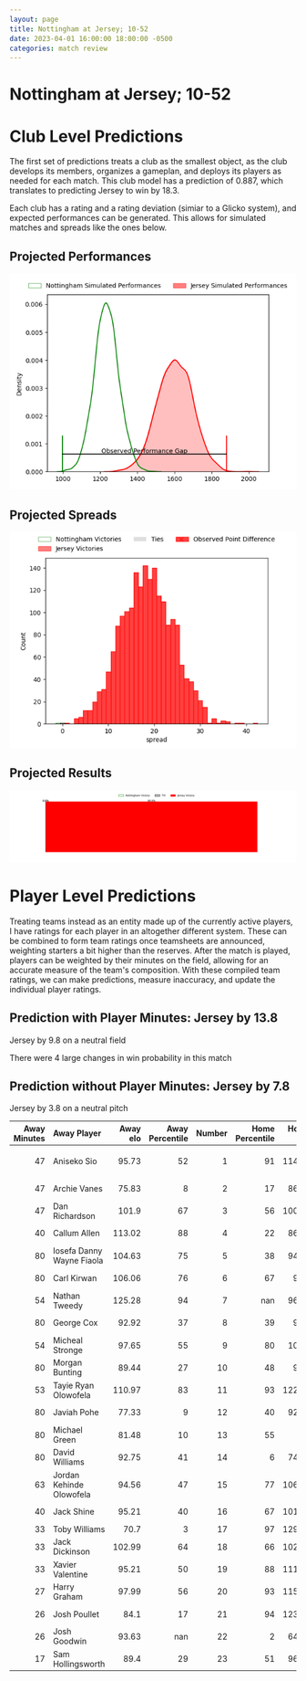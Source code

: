 ```yaml
---  
layout: page  
title: Nottingham at Jersey; 10-52  
date: 2023-04-01 16:00:00 18:00:00 -0500  
categories: match review  
---
```

# Nottingham at Jersey; 10-52

# Club Level Predictions


The first set of predictions treats a club as the smallest object, as the club develops its members, organizes a gameplan, and deploys its players as needed for each match. This club model has a prediction of 0.887, which translates to predicting Jersey to win by 18.3.

Each club has a rating and a rating deviation (simiar to a Glicko system), and expected performances can be generated. This allows for simulated matches and spreads like the ones below.
## Projected Performances


![Projected Performances](plots/performances_2023-04-01-Jersey-Nottingham.png)
## Projected Spreads


![Projected Spreads](plots/spreads_2023-04-01-Jersey-Nottingham.png)
## Projected Results


![Projected Results](plots/resultbar_2023-04-01-Jersey-Nottingham.png)
# Player Level Predictions


Treating teams instead as an entity made up of the currently active players, I have ratings for each player in an altogether different system. These can be combined to form team ratings once teamsheets are announced, weighting starters a bit higher than the reserves. After the match is played, players can be weighted by their minutes on the field, allowing for an accurate measure of the team's composition. With these compiled team ratings, we can make predictions, measure inaccuracy, and update the individual player ratings.
## Prediction with Player Minutes: Jersey by 13.8


Jersey by 9.8 on a neutral field

There were 4 large changes in win probability in this match
## Prediction without Player Minutes: Jersey by 7.8


Jersey by 3.8 on a neutral pitch



|   Away Minutes | Away Player               |   Away elo |   Away Percentile |   Number |   Home Percentile |   Home elo | Home Player                 |   Home Minutes |
|---------------:|:--------------------------|-----------:|------------------:|---------:|------------------:|-----------:|:----------------------------|---------------:|
|             47 | Aniseko Sio               |      95.73 |                52 |        1 |                91 |     114.72 | Samuel Alexander Grahamslaw |             50 |
|             47 | Archie Vanes              |      75.83 |                 8 |        2 |                17 |      86.64 | James Hadfield              |             50 |
|             47 | Dan Richardson            |     101.9  |                67 |        3 |                56 |     100.13 | Adam Nicol                  |             50 |
|             40 | Callum Allen              |     113.02 |                88 |        4 |                22 |      86.52 | Tom Everard                 |             50 |
|             80 | Iosefa Danny Wayne Fiaola |     104.63 |                75 |        5 |                38 |      94.16 | James Scott                 |             58 |
|             80 | Carl Kirwan               |     106.06 |                76 |        6 |                67 |      99.6  | James Andrew Dun            |             80 |
|             54 | Nathan Tweedy             |     125.28 |                94 |        7 |               nan |      96.73 | Josh Gray                   |             80 |
|             80 | George Cox                |      92.92 |                37 |        8 |                39 |      93.2  | Alun Lawrence               |             80 |
|             54 | Micheal Stronge           |      97.65 |                55 |        9 |                80 |     107.7  | James Mitchell              |             54 |
|             80 | Morgan Bunting            |      89.44 |                27 |       10 |                48 |      98.4  | Russell Bennett             |             80 |
|             53 | Tayie Ryan Olowofela      |     110.97 |                83 |       11 |                93 |     122.33 | Will Brown                  |             80 |
|             80 | Javiah Pohe               |      77.33 |                 9 |       12 |                40 |      92.39 | Jordan Holgate              |             40 |
|             80 | Michael Green             |      81.48 |                10 |       13 |                55 |      98    | Charlie Powell              |             80 |
|             80 | David Williams            |      92.75 |                41 |       14 |                 6 |      74.52 | Ryan Hutler                 |              4 |
|             63 | Jordan Kehinde Olowofela  |      94.56 |                47 |       15 |                77 |     106.77 | Tomi Lewis                  |             80 |
|             40 | Jack Shine                |      95.21 |                40 |       16 |                67 |     101.65 | Ben Woollett                |             76 |
|             33 | Toby Williams             |      70.7  |                 3 |       17 |                97 |     129.26 | Dan Barnes                  |             40 |
|             33 | Jack Dickinson            |     102.99 |                64 |       18 |                66 |     102.53 | Brendan Owen                |             30 |
|             33 | Xavier Valentine          |      95.21 |                50 |       19 |                88 |     111.38 | Eoghan Clarke               |             30 |
|             27 | Harry Graham              |      97.99 |                56 |       20 |                93 |     115.95 | Steven Longwell             |             30 |
|             26 | Josh Poullet              |      84.1  |                17 |       21 |                94 |     123.48 | Sean O'Connor               |             30 |
|             26 | Josh Goodwin              |      93.63 |               nan |       22 |                 2 |      64.35 | James Elliott               |             26 |
|             17 | Sam Hollingsworth         |      89.4  |                29 |       23 |                51 |      96.48 | Max Argyle                  |             22 |

